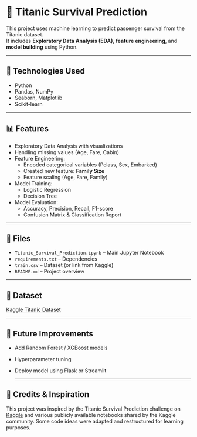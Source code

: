 # 🚢 Titanic Survival Prediction

This project uses machine learning to predict passenger survival from the Titanic dataset.  
It includes **Exploratory Data Analysis (EDA)**, **feature engineering**, and **model building** using Python.

---

## 🔧 Technologies Used
- Python
- Pandas, NumPy
- Seaborn, Matplotlib
- Scikit-learn

---

## 📊 Features
- Exploratory Data Analysis with visualizations
- Handling missing values (Age, Fare, Cabin)
- Feature Engineering:
  - Encoded categorical variables (Pclass, Sex, Embarked)
  - Created new feature: **Family Size**
  - Feature scaling (Age, Fare, Family)
- Model Training:
  - Logistic Regression
  - Decision Tree
- Model Evaluation:
  - Accuracy, Precision, Recall, F1-score
  - Confusion Matrix & Classification Report

---

## 📁 Files
- `Titanic_Survival_Prediction.ipynb` – Main Jupyter Notebook
- `requirements.txt` – Dependencies
- `train.csv` – Dataset (or link from Kaggle)
- `README.md` – Project overview

---

## 🔗 Dataset
[Kaggle Titanic Dataset](https://www.kaggle.com/c/titanic)

---

## 🚀 Future Improvements
- Add Random Forest / XGBoost models
- Hyperparameter tuning
- Deploy model using Flask or Streamlit

  ---

## 🙏 Credits & Inspiration

This project was inspired by the Titanic Survival Prediction challenge on [Kaggle](https://www.kaggle.com/c/titanic) and various publicly available notebooks shared by the Kaggle community. Some code ideas were adapted and restructured for learning purposes.
